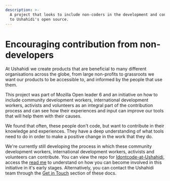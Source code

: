 ```yaml
---
description: >-
  A project that looks to include non-coders in the development and contribution
  to Ushahidi's open source.
---
```


# Encouraging contribution from non-developers

At Ushahidi we create products that are beneficial to many different organisations across the globe, from large non-profits to grassroots we want our products to be accessible to, and informed by the people that use them.

This project was part of Mozilla Open leader 6 and an initiative on how to include community development workers, international development workers, activists and volunteers as an integral part of the contribution process and can see how their experiences and input can improve our tools that will help them with their causes.

We found that often, these people don't code, but want to contribute in their knowledge and experiences. They have a deep understanding of what tools need to do in order to make a positive change in the work that they do.

We're currently still developing the process in which these community development workers, international development workers, activists and volunteers can contribute. You can view the repo for [Idontcode-at-Ushahidi](https://github.com/ushahidi/Idontcode-at-Ushahidi), access the [read me](https://github.com/Erioldoesdesign/Idontcode-at-Ushahidi/blob/master/README.md) to understand on how you can become involved in this initiative in it's early stages. Alternatively, you can contact the Ushahidi team through the [Get in Touch](https://docs.ushahidi.com/platform-developer-documentation/get-in-touch) section of these docs.

